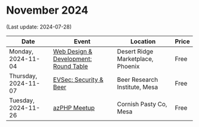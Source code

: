 # November 2024

(Last update: 2024-07-28)

| Date | Event | Location | Price |
| ---- | ----- | -------- | ----- |
| Monday, 2024-11-04 | [Web Design & Development: Round Table](https://www.meetup.com/webdesignersdevelopers/events/wdnrjtygcpbgb/) | Desert Ridge Marketplace, Phoenix | Free |
| Thursday, 2024-11-07 | [EVSec: Security & Beer](https://www.meetup.com/evsecaz/events/lcjxdtygcpbkb/) | Beer Research Institute, Mesa | Free |
| Tuesday, 2024-11-26 | [azPHP Meetup](https://www.meetup.com/azphpug/events/vqdnltygcpbjc/) | Cornish Pasty Co, Mesa | Free |
